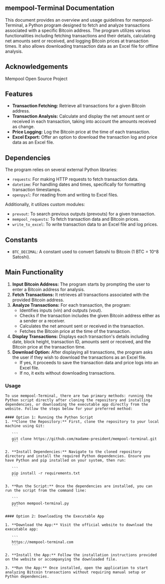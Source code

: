 ## mempool-Terminal Documentation

This document provides an overview and usage guidelines for mempool-Terminal, a Python program designed to fetch and analyze transactions associated with a specific Bitcoin address. The program utilizes various functionalities including fetching transactions and their details, calculating net amounts sent or received, and logging Bitcoin prices at transaction times. It also allows downloading transaction data as an Excel file for offline analysis.

## Acknowledgements

Mempool Open Source Project

## Features

- **Transaction Fetching:** Retrieve all transactions for a given Bitcoin address.
- **Transaction Analysis:** Calculate and display the net amount sent or received in each transaction, taking into account the amounts received as change.
- **Price Logging:** Log the Bitcoin price at the time of each transaction.
- **Excel Export:** Offer an option to download the transaction log and price data as an Excel file.

## Dependencies

The program relies on several external Python libraries:

- `requests`: For making HTTP requests to fetch transaction data.
- `datetime`: For handling dates and times, specifically for formatting transaction timestamps.
- `openpyxl`: For reading from and writing to Excel files.

Additionally, it utilizes custom modules:

- `prevout`: To search previous outputs (prevouts) for a given transaction.
- `mempool_requests`: To fetch transaction data and Bitcoin prices.
- `write_to_excel`: To write transaction data to an Excel file and log prices.

## Constants

- `BTC_DECIMAL`: A constant used to convert Satoshi to Bitcoin (1 BTC = 10^8 Satoshi).

## Main Functionality

1. **Input Bitcoin Address:** The program starts by prompting the user to enter a Bitcoin address for analysis.
2. **Fetch Transactions:** It retrieves all transactions associated with the provided Bitcoin address.
3. **Analyze Transactions:** For each transaction, the program:
   - Identifies inputs (vin) and outputs (vout).
   - Checks if the transaction includes the given Bitcoin address either as a sender or a receiver.
   - Calculates the net amount sent or received in the transaction.
   - Fetches the Bitcoin price at the time of the transaction.
4. **Display Transactions:** Displays each transaction's details including date, block height, transaction ID, amounts sent or received, and the Bitcoin price at the transaction time.
5. **Download Option:** After displaying all transactions, the program asks the user if they wish to download the transactions as an Excel file.
   - If yes, it proceeds to save the transaction data and price logs into an Excel file.
   - If no, it exits without downloading transactions.

### Usage

    To use mempool-Terminal, there are two primary methods: running the Python script directly after cloning the repository and installing dependencies, or downloading the executable app directly from the website. Follow the steps below for your preferred method:

    #### Option 1: Running the Python Script
    1. **Clone the Repository:** First, clone the repository to your local machine using Git:

       ```
       git clone https://github.com/madame-president/mempool-terminal.git
       ```

    2. **Install Dependencies:** Navigate to the cloned repository directory and install the required Python dependencies. Ensure you have Python and pip installed on your system, then run:

       ```
       pip install -r requirements.txt
       ```

    3. **Run the Script:** Once the dependencies are installed, you can run the script from the command line:

       ```
       python mempool-terminal.py
       ```

    #### Option 2: Downloading the Executable App

    1. **Download the App:** Visit the official website to download the executable app:

       ```
       https://mempool-terminal.com
       ```

    2. **Install the App:** Follow the installation instructions provided on the website or accompanying the downloaded file.

    3. **Run the App:** Once installed, open the application to start analyzing Bitcoin transactions without requiring manual setup or Python dependencies.


